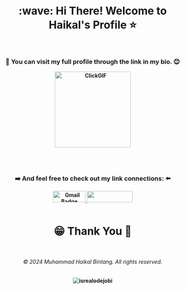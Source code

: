 <br>
<h1 align="center">
   <strong>:wave: Hi There! Welcome to Haikal's Profile ⭐
    <!-- <div align="left">
        <a href="https://www.tokopedia.com/herbalamimum" target="_blank" rel="noopener noreferrer">
            <img alt="Maris Tokopedia" width="30px" src="https://drive.google.com/uc?id=1IRowQh8vP4VsejW_E-Zul7zJZI5lIQCJ" />
        </a>
    </div> -->
</h1> 
<br />
      
<h3 align="center">🧐 You can visit my full profile through the link in my bio. 😊
</h3>

<p align="center">
  <a href="https://hb-project-nine.vercel.app/" target="_blank" style="display: inline-block;">
    <img src="https://github.com/user-attachments/assets/2b156b67-222d-42cf-934e-4b164a1b0320" alt="ClickGIF" width="200" height="200" style="border: none;" />
  </a>
</p>


<br />
<br />

<!---Links--->
<h3 align="center">➡️ And feel free to check out my link connections: ⬅️</h3>
<div align="center">
   
<a href="mailto:mhaikalbintang.work@gmail.com" target="_blank" style="{text-decoration: none}">
    <img src="https://img.shields.io/badge/Gmail-white?style=flat-square&logo=gmail&logoColor=red" width="86" height="30" alt="Gmail Badge" />
</a>
<a href="https://wa.me/6287877901515" target="_blank">
    <img src="https://img.shields.io/badge/WhatsApp-25D366?style=flat-square&logo=whatsapp&logoColor=white" width="120" height="30" />
</a>

</div>
<br />


<!---Viewer--->

<h1 align="center">😁 Thank You 🥂</h1>

<br />
<!---Footer--->
<div align="center">
    <h6>&copy; 2024 Muhammad Haikal Bintang. All rights reserved.</h6>
</div>
<p align="center"> 
    <img src="https://komarev.com/ghpvc/?username=haikalbintang&label=Profile%20views&color=006400&style=flat" alt="isrealodejobi" />
</p>
<!---
haikalbintang/haikalbintang is a ✨ special ✨ repository because its `README.md` (this file) appears on your GitHub profile.
You can click the Preview link to take a look at your changes.
--->
